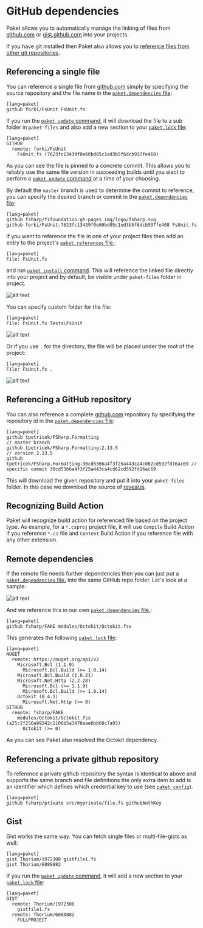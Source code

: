 # GitHub dependencies

Paket allows you to automatically manage the linking of files from [github.com](http://www.github.com) or [gist.github.com](https://gist.github.com/) into your projects.


If you have git installed then Paket also allows you to [reference files from other git repositories](git-dependencies.html).

## Referencing a single file

You can reference a single file from [github.com](http://www.github.com) simply by specifying the source repository and the file name in the [`paket.dependencies` file](dependencies-file.html):

    [lang=paket]
    github forki/FsUnit FsUnit.fs

If you run the [`paket update` command](paket-update.html), it will download the file to a sub folder in ``paket-files`` and also add a new section to your [`paket.lock` file](lock-file.html):

    [lang=paket]
    GITHUB
      remote: forki/FsUnit
        FsUnit.fs (7623fc13439f0e60bd05c1ed3b5f6dcb937fe468)

As you can see the file is pinned to a concrete commit. This allows you to reliably use the same file version in succeeding builds until you elect to perform a [`paket update` command](paket-update.html) at a time of your choosing.

By default the `master` branch is used to determine the commit to reference, you can specify the desired branch or commit in the [`paket.dependencies` file](dependencies-file.html):

    [lang=paket]
    github fsharp/fsfoundation:gh-pages img/logo/fsharp.svg
    github forki/FsUnit:7623fc13439f0e60bd05c1ed3b5f6dcb937fe468 FsUnit.fs

If you want to reference the file in one of your project files then add an entry to the project's [`paket.references` file.](references-files.html):

    [lang=paket]
    File: FsUnit.fs

and run [`paket install` command](paket-install.html). This will reference the linked file directly into your project and by default, be visible under ``paket-files`` folder in project.

![alt text](img/github_ref_default_link.png "GitHub file referenced in project with default link")

You can specify custom folder for the file:

    [lang=paket]
    File: FsUnit.fs Tests\FsUnit

![alt text](img/github_ref_custom_link.png "GitHub file referenced in project with custom link")

Or if you use ``.`` for the directory, the file will be placed under the root of the project:

    [lang=paket]
    File: FsUnit.fs .

![alt text](img/github_ref_root.png "GitHub file referenced in project under root of project")

## Referencing a GitHub repository

You can also reference a complete [github.com](http://www.github.com) repository by specifying the repository id in the [`paket.dependencies` file](dependencies-file.html):

    [lang=paket]
    github tpetricek/FSharp.Formatting                                         // master branch
    github tpetricek/FSharp.Formatting:2.13.5                                  // version 2.13.5
    github tpetricek/FSharp.Formatting:30cd5366a4f3f25a443ca4cd62cd592fd16ac69 // specific commit 30cd5366a4f3f25a443ca4cd62cd592fd16ac69  

This will download the given repository and put it into your `paket-files` folder. In this case we download the source of [reveal.js](http://lab.hakim.se/reveal-js/#/).

## Recognizing Build Action

Paket will recognize build action for referenced file based on the project type.
As example, for a ``*.csproj`` project file, it will use ``Compile`` Build Action if you reference ``*.cs`` file
and ``Content`` Build Action if you reference file with any other extension.

## Remote dependencies

If the remote file needs further dependencies then you can just put a [`paket.dependencies` file.](dependencies-file.html) into the same GitHub repo folder.
Let's look at a sample:

![alt text](img/octokit-module.png "Octokit module")

And we reference this in our own [`paket.dependencies` file.](dependencies-file.html):

    [lang=paket]
    github fsharp/FAKE modules/Octokit/Octokit.fsx


This generates the following [`paket.lock` file](lock-file.html):

    [lang=paket]
	NUGET
	  remote: https://nuget.org/api/v2
		Microsoft.Bcl (1.1.9)
		  Microsoft.Bcl.Build (>= 1.0.14)
		Microsoft.Bcl.Build (1.0.21)
		Microsoft.Net.Http (2.2.28)
		  Microsoft.Bcl (>= 1.1.9)
		  Microsoft.Bcl.Build (>= 1.0.14)
		Octokit (0.4.1)
		  Microsoft.Net.Http (>= 0)
	GITHUB
	  remote: fsharp/FAKE
		modules/Octokit/Octokit.fsx (a25c2f256a99242c1106b5a3478aae6bb68c7a93)
		  Octokit (>= 0)

As you can see Paket also resolved the Octokit dependency.

## Referencing a private github repository

To reference a private github repository the syntax is identical to
above and supports the same branch and file definitions the only extra
item to add is an identifier which defines which credential key to
use (see [`paket config`](paket-config.html)).

    [lang=paket]
    github fsharp/private src/myprivate/file.fs githubAuthKey

## Gist

Gist works the same way. You can fetch single files or multi-file-gists as well:

    [lang=paket]
    gist Thorium/1972308 gistfile1.fs
    gist Thorium/6088882

If you run the [`paket update` command](paket-update.html), it will add a new section to your [`paket.lock` file](lock-file.html):

    [lang=paket]
    GIST
      remote: Thorium/1972308
        gistfile1.fs
      remote: Thorium/6088882
        FULLPROJECT
